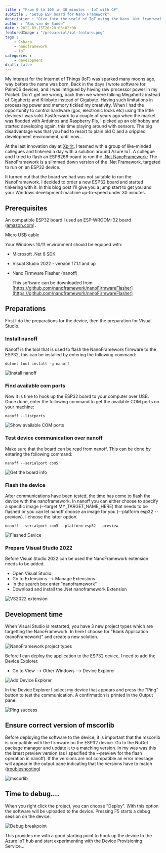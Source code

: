 ```yaml
---
title : "From 0 to 100 in 30 minutes - IoT with C#"
subtitle : "Setup ESP board for Nano Framework"
description : "Dive into the world of IoT using the Nano .Net framrwork"
author : "Bas van de Sande"
date : 2022-03-15T20:28:06+02:00
featuredImage : "/prepareiot/iot-feature.png"
tags :  
    - Csharp
    - nanoframework
    - IoT
categories : 
    - development
draft: false
---
```

My interest for the Internet of Things (IoT) was sparked many moons ago, way before the name was born. Back in the days I wrote software for PalmOS devices, and I was intrigued by having raw processor power in my Pocket. Don't get me wrong, back then we where talking Megahertz instead of Gigahertz and Kilobyte instead of Gigabyte. Having such limitations in processing power and memory tickled my creativity. 
When I had the opportunity to control hardware (gps, electronic locks etc) using the little devices I was sold.  Fastforward to a couple of years ago when the market was flooded with Arduinos and Raspberry Pis, I picked up an old hobby and started developing again, this time playing around with sensors. The big disadvantage was that you had to resort to plain old C and a crippled development environment, until now...   

At the last innovation day at [Xpirit](https://xpirit.com), I teamed with a group of like-minded collegues and tinkered a day with a solution around Azure IoT. A collegue and I tried to flash an ESP8266 board to run the [.Net NanoFramework](https://nanoframework.net/): The NanoFramework is a slimmed down version of the .Net Framework, targeted to run on an ESP32 device. 

It turned out that the board we had was not suitable to run the NanoFramework. I decided to order a new ESP32 board and started tinkering with it. In this blog post I'll give you a jump start to get you and your Windows development machine up-to-speed under 30 minutes.  


## Prerequisites
An compatible ESP32 board
I used an ESP-WROOM-32 board ([amazon.com](https://www.amazon.com/Teyleten-Robot-ESP-WROOM-32-Development-Microcontroller/dp/B08246MCL5/ref=sr_1_3?keywords=ESP32&qid=1647460094&sr=8-3)). 

Micro USB cable

Your Windows 10/11 environment should be equiped with: 
- Microsoft .Net 6 SDK   
- Visual Studio 2022 - version 17.1.1 and up
- Nano Firmware Flasher (nanoff)

  This software can be downloaded from  [https://github.com/nanoframework/nanoFirmwareFlasher](https://github.com/nanoframework/nanoFirmwareFlasher)

## Preparations
First I do the preparations for the device, then the preparation for Visual Studio.

### Install nanoff
Nanoff is the tool that is used to flash the NanoFramework firmware to the ESP32, this can be installed by entering the following command:

```
dotnet tool install -g nanoff
```

![Install nanoff](/prepareiot/iot-nanoff.png)

### Find available com ports
Now it is time to hook up the ESP32 board to your computer over USB. Once done, enter the following command to get the available COM ports on your machine:

```
nanoff --listports
```

![Show available COM ports](/prepareiot/iot-listports.png)

### Test device communication over nanoff
Make sure that the board can be read from nanoff. This can be done by entering the following command:

```
nanoff --serialport com5
```

![Get the board info](/prepareiot/iot-boardinfo.png)

### Flash the device
After communications have been tested, the time has come to flash the device with the nanoframework. In nanoff you can either choose to specify a specific image (--target MY_TARGET_NAME_HERE) that needs to be flashed or you can let nanoff choose an image for you (--platform esp32 --preview). I choose the latter option. 

```
nanoff --serialport com5 --platform esp32 --preview
```

![Flashed Device](/prepareiot/iot-flashed-platform.png)


### Prepare Visual Studio 2022
Before Visual Studio 2022 can be used the NanoFramework extension needs to be added. 

- Open Visual Studio
- Go to Extensions --> Manage Extensions
- In the search box enter "nanoframework"
- Download and install the .Net nanoframework Extension

![VS2022 extension](/prepareiot/iot-vs2022.png)


## Development time
When Visual Studio is restarted, you have 3 new project types which are targetting the NanoFramework. In here I choose for "Blank Application (nanoFramework)" and create a new solution. 

![NanoFramework project types](/prepareiot/iot-newprojecttypes.png)

Before I can deploy the application to the ESP32 device, I need to add the Device Explorer. 
- Go to View --> Other Windows --> Device Explorer

![Add Device Explorer](/prepareiot/iot-setdevice1.png)

In the Device Explorer I select my device that appears and press the "Ping" button to test the communication. A confirmation is printed in the Output pane.

![Ping success](/prepareiot/iot-setdevice2.png)

## Ensure correct version of mscorlib
Before deploying the software to the device, it is important that the mscorlib is compatible with the firmware on the ESP32 device. Go to the NuGet package manager and update it to a matching version. In my was was this the latest preview version (as I specified the --preview for the flash operation in nanoff). If the versions are not compatible an error message will appear in the output pane indicating that the versions have to match ([troubleshooting](https://docs.nanoframework.net/content/getting-started-guides/trouble-shooting-guide.html#when-you-attempt-to-debug-you-get-a-deployment-error-and-you-see-a-message-couldnt-find-a-valid-assembly-required-by-mscorlib-in-the-output-windownet-nanoframework-extension)) 

![mscorlib](/prepareiot/iot-mscorlib.png)

## Time to debug....
When you right click the project, you can choose "Deploy". With this option the software will be uploaded to the device. Pressing F5 starts a debug session on the device.

![Debug breakpoint](/prepareiot/iot-debug.png)


This provides me with a good starting point to hook up the device to the Azure IoT hub and start experimenting with the Device Provisioning Service... 

